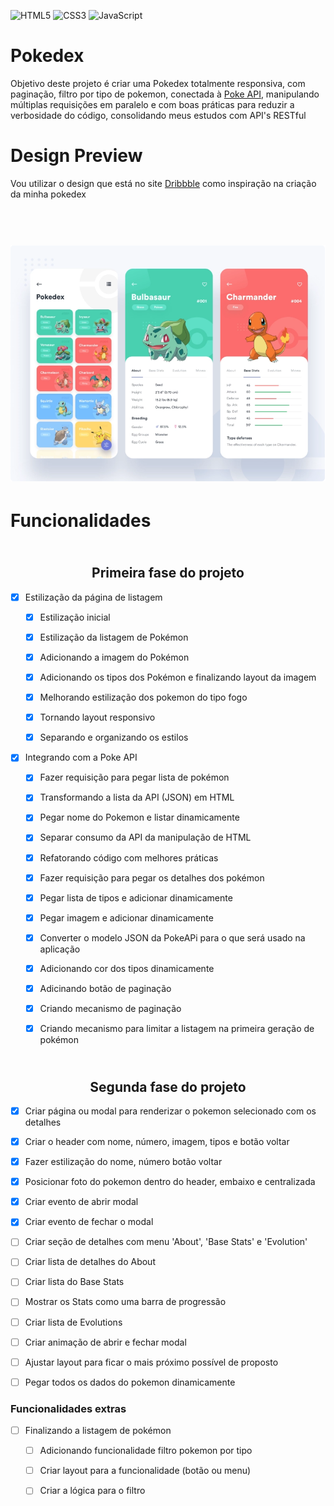 ![HTML5](https://img.shields.io/badge/html5-%23E34F26.svg?style=for-the-badge&logo=html5&logoColor=white)
![CSS3](https://img.shields.io/badge/css3-%231572B6.svg?style=for-the-badge&logo=css3&logoColor=white)
![JavaScript](https://img.shields.io/badge/javascript-%23323330.svg?style=for-the-badge&logo=javascript&logoColor=%23F7DF1E)

# Pokedex
Objetivo deste projeto é criar uma Pokedex totalmente responsiva, com paginação, filtro por tipo de pokemon, conectada à [Poke API](https://pokeapi.co/), manipulando múltiplas requisições em paralelo e com boas práticas para reduzir a verbosidade do código, consolidando meus estudos com API's RESTful

# Design Preview

Vou utilizar o design que está no site [Dribbble](https://dribbble.com/shots/6540871-Pokedex-App) como inspiração na criação da minha pokedex

<h1 align="center">
  <br>
  <img src="pokedex.png" alt="Demo">
  <br>
</h1>

# Funcionalidades

<h2 align="center"> 
  <br>
  Primeira fase do projeto
</h2>

- [x] Estilização da página de listagem
  - [x] Estilização inicial
  - [x] Estilização da listagem de Pokémon
  - [x] Adicionando a imagem do Pokémon
  - [x] Adicionando os tipos dos Pokémon e finalizando layout da imagem
  - [x] Melhorando estilização dos pokemon do tipo fogo
  - [x] Tornando layout responsivo
  - [x] Separando e organizando os estilos


- [x] Integrando com a Poke API
  - [x] Fazer requisição para pegar lista de pokémon
  - [x] Transformando a lista da API (JSON) em HTML
  - [x] Pegar nome do Pokemon e listar dinamicamente
  - [x] Separar consumo da API da manipulação de HTML
  - [x] Refatorando código com melhores práticas
  - [x] Fazer requisição para pegar os detalhes dos pokémon
  - [x] Pegar lista de tipos e adicionar dinamicamente
  - [x] Pegar imagem e adicionar dinamicamente
  - [x] Converter o modelo JSON da PokeAPi para o que será usado na aplicação
  - [x] Adicionando cor dos tipos dinamicamente
  - [x] Adicinando botão de paginação
  - [x] Criando mecanismo de paginação
  - [x] Criando mecanismo para limitar a listagem na primeira geração de pokémon



<h2 align="center">
  <br> 
  Segunda fase do projeto
  <br>
</h2>

- [x] Criar página ou modal para renderizar o pokemon selecionado com os detalhes
- [x] Criar o header com nome, número, imagem, tipos e botão voltar
- [x] Fazer estilização do nome, número botão voltar
- [x] Posicionar foto do pokemon dentro do header, embaixo e centralizada
- [x] Criar evento de abrir modal
- [x] Criar evento de fechar o modal
- [ ] Criar seção de detalhes com menu 'About', 'Base Stats' e 'Evolution'
- [ ] Criar lista de detalhes do About
- [ ] Criar lista do Base Stats
- [ ] Mostrar os Stats como uma barra de progressão
- [ ] Criar lista de Evolutions
- [ ] Criar animação de abrir e fechar modal
- [ ] Ajustar layout para ficar o mais próximo possível de proposto
- [ ] Pegar todos os dados do pokemon dinamicamente


### Funcionalidades extras
- [ ] Finalizando a listagem de pokémon
  - [ ] Adicionando funcionalidade filtro pokemon por tipo
  - [ ] Criar layout para a funcionalidade (botão ou menu)
  - [ ] Criar a lógica para o filtro




